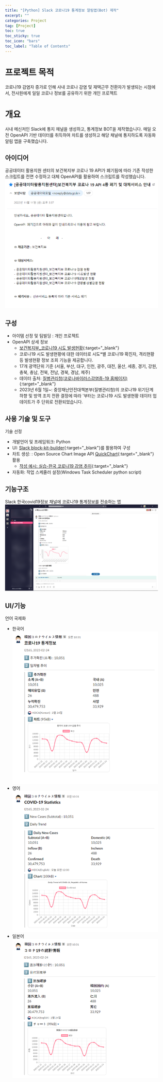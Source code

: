 ```yaml
---
title: "[Python] Slack 코로나19 통계정보 알림앱(Bot) 제작"
excerpt: ""
categories: Project
tag: [Project]
toc: true
toc_sticky: true
toc_icon: "bars"
toc_label: "Table of Contents"
---
```


# 프로젝트 목적
코로나19 감염자 증가로 인해 사내 코로나 감염 및 재택근무 전환자가 발생되는 시점에서, 전사원에게 일일 코로나 정보를 공유하기 위한 개인 프로젝트

# 개요
사내 메신저인 Slack에 통지 채널을 생성하고, 통계정보 BOT을 제작했습니다.
매일 오전 OpenAPI 기반 데이터를 취득하여 차트를 생성하고 해당 채널에 통지하도록 자동화 알림 앱을 구축했습니다.

## 아이디어
공공데이터 활용지원 센터의 보건복지부 코로나 19 API가 폐기됨에 따라 기존 작성한 스크립트를 전면 수정하고 대체 OpenAPI를 활용하여 스크립트를 작성했습니다.  
![images](/images/project/2023-02-14-slackpost-covid19/covid19_1.png)

## 구성
- 아이템 선정 및 팀빌딩 : 개인 프로젝트
- OpenAPI 상세 정보
  - [보건복지부_코로나19 시도 발생현황](https://www.data.go.kr/data/15098776/openapi.do){:target="_blank"}
  - 코로나19 시도 발생현황에 대한 데이터로 시도*별 코로나19 확진자, 격리현황 등 발생현황 정보 조회 기능을 제공합니다.
  - 17개 광역단위 기준 (서울, 부산, 대구, 인천, 광주, 대전, 울산, 세종, 경기, 강원, 충북, 충남, 전북, 전남, 경북, 경남, 제주)
  - 데이터 출처: [질병관리청(코로나바이러스감염증-19 홈페이지)](https://ncov.kdca.go.kr/){:target="_blank"}
  - 2023년 6월 1일~: 중앙재난안전대책본부(질병관리청)의 코로나19 위기단계 하향 및 방역 조치 전환 결정에 따라 '부터는 코로나19 시도 발생현황 데이터 업데이트가 주 단위로 전환되었습니다.

## 사용 기술 및 도구
기술 선정
- 개발언어 및 프레임워크: Python
- UI: [Slack block-kit-builder](https://app.slack.com/block-kit-builder){:target="_blank"}를 활용하여 구성
- 차트 생성: : Open Source Chart Image API [QuickChart](https://quickchart.io/documentation/reference/line-style){:target="_blank"} 활용
  - [작성 예시: 실습-한국 코로나19 감염 추이](/python/quick-chart/#실습--한국-코로나19-감염-추이){:target="_blank"}
- 자동화: 작업 스케줄러 설정(Windows Task Scheduler python script)

## 기능구조
Slack 한국covid19정보 채널에 코로나19 통계정보를 전송하는 앱
![images](/images/project/2023-02-14-slackpost-covid19/covid19_5.png)

## UI/기능
언어 국제화
- 한국어  
![images](/images/project/2023-02-14-slackpost-covid19/covid19_3.png)
- 영어  
![images](/images/project/2023-02-14-slackpost-covid19/covid19_2.png)
- 일본어  
![images](/images/project/2023-02-14-slackpost-covid19/covid19_4.png)